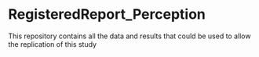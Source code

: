 # RegisteredReport_Perception

This repository contains all the data and results that could be used to allow the replication of this study
